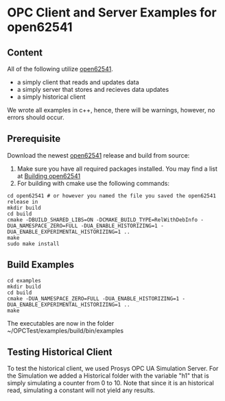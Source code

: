 # OPC Client and Server Examples for open62541

## Content

All of the following utilize [open62541](https://open62541.org/).

- a simply client that reads and updates data
- a simply server that stores and recieves data updates
- a simply historical client

We wrote all examples in c++, hence, there will be warnings, however, no errors should occur.

## Prerequisite

Download the newest [open62541](https://open62541.org/) release and build from source:

1. Make sure you have all required packages installed. You may find a list at [Building open62541](https://open62541.org/doc/current/building.html)
2. For building with cmake use the following commands:

```
cd open62541 # or however you named the file you saved the open62541 release in
mkdir build
cd build
cmake -DBUILD_SHARED_LIBS=ON -DCMAKE_BUILD_TYPE=RelWithDebInfo -DUA_NAMESPACE_ZERO=FULL -DUA_ENABLE_HISTORIZING=1 -DUA_ENABLE_EXPERIMENTAL_HISTORIZING=1 ..
make
sudo make install
```

## Build Examples

```
cd examples 
mkdir build
cd build
cmake -DUA_NAMESPACE_ZERO=FULL -DUA_ENABLE_HISTORIZING=1 -DUA_ENABLE_EXPERIMENTAL_HISTORIZING=1 ..
make
```

The executables are now in the folder ~/OPCTest/examples/build/bin/examples

## Testing Historical Client

To test the historical client, we used Prosys OPC UA Simulation Server. For the Simulation we added a Historical folder with the variable "h1" that is simply simulating a counter from 0 to 10. Note that since it is an historical read, simulating a constant will not yield any results. 



